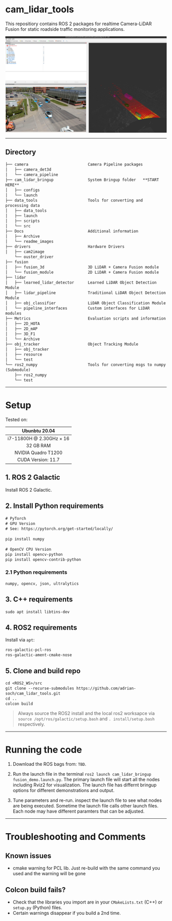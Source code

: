 # cam_lidar_tools

This repositiory contains ROS 2 packages for realtime Camera-LiDAR Fusion for static roadside traffic monitoring applications.

<p align="center">
        <img src="./Docs/readme_images/fusion_demo.png" alt="drawing" width="1000"/>
</p>

---

## Directory

```
├── camera                          Camera Pipeline packages
│   ├── camera_det3d
│   └── camera_pipeline
├── cam_lidar_bringup               System Bringup folder   **START HERE**
│   ├── configs
│   └── launch
├── data_tools                      Tools for converting and processing data
│   ├── data_tools
│   ├── launch
│   ├── scripts
│   └── src
├── Docs                            Additional information
│   ├── Archive
│   └── readme_images
├── drivers                         Hardware Drivers
│   ├── cam2image
    └── ouster_driver
├── fusion
│   ├── fusion_3d                   3D LiDAR + Camera Fusion module
│   └── fusion_module               2D LiDAR + Camera Fusion module
├── lidar
│   ├── learned_lidar_detector      Learned LiDAR Object Detection Module
│   ├── lidar_pipeline              Traditional LiDAR Object Detection Module
│   ├── obj_classifier              LiDAR Object Classification Module
│   └── pipeline_interfaces         Custom interfaces for LiDAR modules
├── Metrics                         Evaluation scripts and information
│   ├── 2D_HOTA
│   ├── 2D_mAP
│   ├── 3D_F1
│   └── Archive
├── obj_tracker                     Object Tracking Module
│   ├── obj_tracker
│   ├── resource
│   └── test
└── ros2_numpy                      Tools for converting msgs to numpy (Submodule)
    ├── ros2_numpy
    └── test
```
<!---
tree -d -L 2 -I __pycache__
--->

<!-- ## RQT Graph

![image](./Docs/readme_images/rosgraph.png) -->

---

# Setup

Tested on:

| Ubunbtu 20.04 |
|:-------------:|
|  i7-11800H @ 2.30GHz × 16|
|   32 GB RAM   |
|  NVIDIA Quadro T1200 |
| CUDA Version: 11.7 |

## 1. ROS 2 Galactic
Install ROS 2 Galactic.

## 2. Install Python requirements
```
# PyTorch
# GPU Version
# See: https://pytorch.org/get-started/locally/

pip install numpy

# OpenCV CPU Version
pip install opencv-python
pip install opencv-contrib-python
```

### 2.1 Python requirements

```
numpy, opencv, json, ultralytics
```

## 3. C++ requirements

```
sudo apt install libtins-dev
```
## 4. ROS2 requirements
Install via `apt`:
```
ros-galactic-pcl-ros
ros-galactic-ament-cmake-nose
```

## 5. Clone and build repo

```
cd <ROS2_WS>/src
git clone --recurse-submodules https://github.com/adrian-soch/cam_lidar_tools.git
cd ..
colcon build
```
> Always source the ROS2 install and the local ros2 worksapce via `source /opt/ros/galactic/setup.bash` and `. install/setup.bash` respectively.

---
# Running the code

1. Download the ROS bags from: `TBD`.

2. Run the launch file in the terminal `ros2 launch cam_lidar_bringup fusion_demo.launch.py`. The primary launch file will start all the nodes including Rviz2 for visualization. The launch file has differnt bringup options for different demonstrations and output.

3. Tune parameters and re-run. inspect the launch file to see what nodes are being executed. Sometime the launch file calls other launch files. Each node may have different paramters that can be adjusted.

---
# Troubleshooting and Comments

## Known issues

- cmake warning for PCL lib. Just re-build with the same command you used and the warning will be gone

## Colcon build fails?
- Check that the libraries you import are in your `CMakeLists.txt` (C++) or `setup.py` (Python) files.
- Certain warnings disappear if you build a 2nd time.
